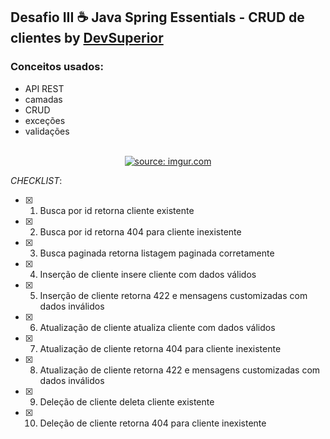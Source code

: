 ## Desafio III :coffee: Java Spring Essentials - CRUD de clientes by [DevSuperior](https://devsuperior.com.br/)

### Conceitos usados:
- API REST
- camadas
- CRUD
- exceções
- validações

<br>
<div align="center">
<a href="https://imgur.com/pJoBrwb"><img src="https://i.imgur.com/pJoBrwb.jpg" title="source: imgur.com" /></a>
<br>
</div>

_CHECKLIST_:
- [x] 1. Busca por id retorna cliente existente
- [x] 2. Busca por id retorna 404 para cliente inexistente
- [x] 3. Busca paginada retorna listagem paginada corretamente
- [x] 4. Inserção de cliente insere cliente com dados válidos
- [x] 5. Inserção de cliente retorna 422 e mensagens customizadas com dados inválidos
- [x] 6. Atualização de cliente atualiza cliente com dados válidos
- [x] 7. Atualização de cliente retorna 404 para cliente inexistente
- [x] 8. Atualização de cliente retorna 422 e mensagens customizadas com dados inválidos
- [x] 9. Deleção de cliente deleta cliente existente
- [x] 10. Deleção de cliente retorna 404 para cliente inexistente
